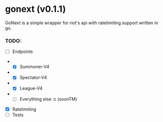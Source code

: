 # gonext (v0.1.1)
GoNext is a simple wrapper for riot's api with ratelimiting support written in go.

### TODO:
- [ ] Endpoints
- - [X] Summoner-V4
- - [X] Spectator-V4
- - [X] League-V4
- - [ ] Everything else :c (soonTM)
- [X] Ratelimiting
- [ ] Tests
